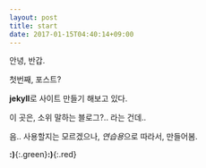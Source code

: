 ```yaml
---
layout: post
title: start
date: 2017-01-15T04:40:14+09:00
---
```


안녕, 반갑.

첫번째, 포스트?

**jekyll**로 사이트 만들기 해보고 있다.

이 곳은, 소위 말하는 블로그?.. 라는 건데..

음.. 사용할지는 모르겠으나, *연습용*으로 따라서, 만들어봄.

**:)**{:.green}**:)**{:.red}
